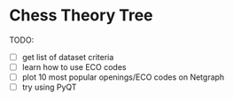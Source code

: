 # Chess Theory Tree

TODO:
- [ ] get list of dataset criteria
- [ ] learn how to use ECO codes
- [ ] plot 10 most popular openings/ECO codes on Netgraph
- [ ] try using PyQT 
